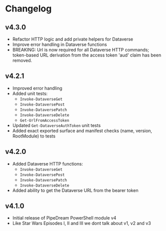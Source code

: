 # Changelog

## v4.3.0
- Refactor HTTP logic and add private helpers for Dataverse
- Improve error handling in Dataverse functions
- BREAKING: Url is now required for all Dataverse HTTP commands; token-based URL derivation from the access token 'aud' claim has been removed.

## v4.2.1
- Improved error handling
- Added unit tests:
  - `Invoke-DataverseGet`
  - `Invoke-DataversePost`
  - `Invoke-DataversePatch`
  - `Invoke-DataverseDelete`
  - `Get-UrlFromAccessToken`
- Updated `Get-DataverseAuthToken` unit tests
- Added exact exported surface and manifest checks (name, version, RootModule) to tests

## v4.2.0
- Added Dataverse HTTP functions:
  - `Invoke-DataverseGet`
  - `Invoke-DataversePost`
  - `Invoke-DataversePatch`
  - `Invoke-DataverseDelete`
- Added ability to get the Dataverse URL from the bearer token

## v4.1.0
- Initial release of PipeDream PowerShell module v4
- Like Star Wars Episodes I, II and III we dont talk about v1, v2 and v3